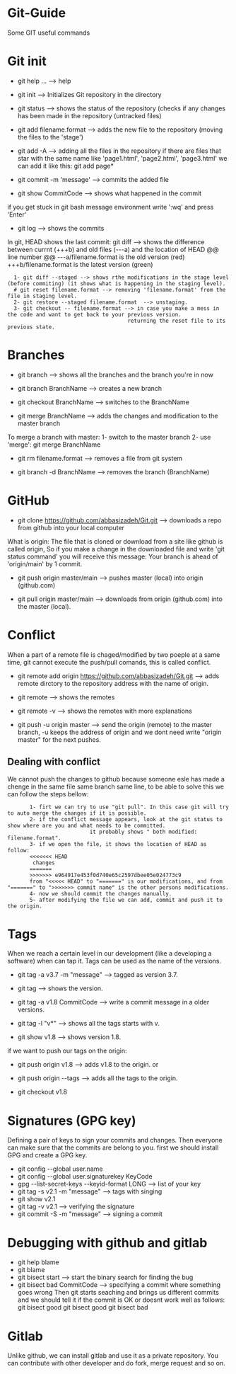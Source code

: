 # Git-Guide
Some GIT useful commands

# Git init
- git help ... --> help
- git init   --> Initializes Git repository in the directory

- git status  --> shows the status of the repository (checks if any changes has been made in the repository (untracked files)

- git add filename.format  --> adds the new file to the repository (moving the files to the 'stage')
- git add -A  --> adding all the files in the repository 
if there are files that star with the same name like 'page1.html', 'page2.html', 'page3.html'
we can add it like this: git add page*

- git commit -m 'message' --> commits the added file
- git show CommitCode  --> shows what happened in the commit
 
if you get stuck in git bash message environment write ':wq' and press 'Enter'

- git log  --> shows the commits 

In git, HEAD shows the last commit:
      git diff --> shows the difference between currnt (+++b) and old files (---a) and the location of HEAD 
                   @@ line number @@
                   ---a/filename.format is the old version (red)
                   +++b/filename.format is the latest version (green)
      
      1- git diff --staged --> shows rthe modifications in the stage level (before commiting) (it shows what is happening in the staging level).
      # git reset filename.format --> removing 'filename.format' from the file in staging level.
      2- git restore --staged filename.format  --> unstaging.
      3- git checkout -- filename.format --> in case you make a mess in the code and want to get back to your previous version.
                                          returning the reset file to its previous state.
 
# Branches 
- git branch --> shows all the branches and the branch you're in now

- git branch BranchName  --> creates a new branch

- git checkout BranchName --> switches to the BranchName

- git merge BranchName  --> adds the changes and modification to the master branch

To merge a branch with master:
      1- switch to the master branch
      2- use 'merge':  git merge BranchName
      
- git rm filename.format  --> removes a file from git system

- git branch -d BranchName  --> removes the branch (BranchName) 


# GitHub
- git clone https://github.com/abbasizadeh/Git.git  --> downloads a repo from github into your local computer

What is origin: The file that is cloned or download from a site like github is called origin,
        So if you make a change in the downloaded file and write 'git status command' you will receive 
        this message: Your branch is ahead of 'origin/main' by 1 commit.
 
- git push origin master/main  --> pushes master (local) into origin (github.com)

- git pull origin master/main  --> downloads from origin (github.com) into the master (local).

# Conflict 
When a part of a remote file is chaged/modified by two poeple at a same time, git cannot execute the push/pull comands, this is called conflict.

- git remote add origin https://github.com/abbasizadeh/Git.git  --> adds remote dirctory to the repository address with the name of origin.

- git remote  --> shows the remotes
- git remote -v  --> shows the remotes with more explanations 
- git push -u origin master  --> send the origin (remote) to the master branch, -u keeps the address of origin and we dont need write "origin master" for the next pushes.

## Dealing with conflict
We cannot push the changes to github because someone esle has made a chenge in the same file same branch same line,
to be able to solve this we can follow the steps bellow:

           1- firt we can try to use "git pull". In this case git will try to auto merge the changes if it is possible. 
           2- if the conflict message appears, look at the git status to show where are you and what needs to be committed.
                              it probably shows " both modified: filename.format".
           3- if we open the file, it shows the location of HEAD as follow:
           <<<<<<< HEAD
            changes 
           =======
           >>>>>>> e964917e453f0d740e65c2597dbee05e024773c9
           from "<<<<< HEAD" to "=======" is our modifications, and from "=======" to ">>>>>>> commit name" is the other persons modifications.
           4- now we should commit the changes manually.
           5- after modifying the file we can add, commit and push it to the origin. 
           

         
# Tags
When we reach a certain level in our development (like a developing a software) when can tap it. Tags can be used as the name of the versions.
- git tag -a v3.7 -m "message"  --> tagged as version 3.7. 
- git tag  --> shows the version.

- git tag -a v1.8 CommitCode  --> write a commit message in a older versions.

- git tag -l "v*"  --> shows all the tags starts with v.

- git show v1.8  --> shows version 1.8.

if we want to push our tags on the origin:
- git push origin v1.8  --> adds v1.8 to the origin.
or
- git push origin --tags  --> adds all the tags to the origin.

- git checkout v1.8


# Signatures (GPG key)
Defining a pair of keys to sign your commits and changes. Then everyone can make sure that the commits are belong to you.
first we should install GPG and create a GPG key.

- git config  --global user.name
- git config --global user.signaturekey KeyCode
- gpg --list-secret-keys --keyid-format LONG --> list of your key
- git tag -s v2.1 -m "message"  --> tags with singing
- git show v2.1
- git tag -v v2.1  --> verifying the signature
- git commit -S -m "message"  --> signing a commit

# Debugging with github and gitlab

- git help blame
- git blame 
- git bisect start  --> start the binary search for finding the bug
- git bisect bad CommitCode  --> specifying a commit where something goes wrong
Then git starts seaching and brings us different commits and we should tell it if the commit is OK or doesnt work well as follows:
   git bisect good 
   git bisect good
   git bisect bad

# Gitlab
Unlike github, we can install gitlab and use it as a private repository.
You can contribute with other developer and do fork, merge request and so on.
